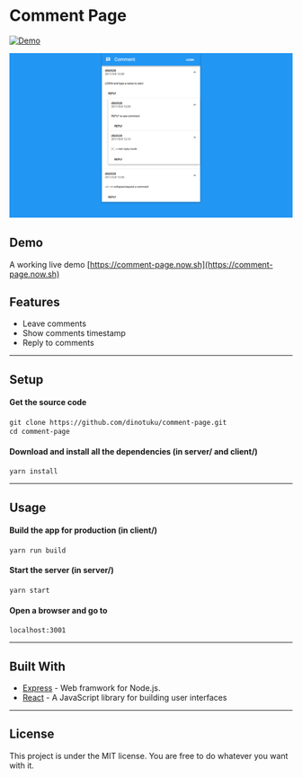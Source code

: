 Comment Page
=========
[![Demo](https://camo.githubusercontent.com/d57a88a378dd7ed232931397d903da874daa7809/68747470733a2f2f696d672e736869656c64732e696f2f62616467652f64656d6f2d6f6e6c696e652d677265656e2e737667)](https://comment-page.now.sh)  
  
![UI](public/img/ui.png)

## Demo

A working live demo [https://comment-page.now.sh](https://comment-page.now.sh)

## Features

* Leave comments
* Show comments timestamp
* Reply to comments

---

## Setup

#### Get the source code  

	git clone https://github.com/dinotuku/comment-page.git
	cd comment-page
	
#### Download and install all the dependencies (in server/ and client/)

	yarn install
  
---
	
## Usage

#### Build the app for production (in client/)

	yarn run build

#### Start the server (in server/)

	yarn start

#### Open a browser and go to

	localhost:3001

---

## Built With

* [Express](http://expressjs.com/) - Web framwork for Node.js.
* [React](https://facebook.github.io/react/) - A JavaScript library for building user interfaces

---

## License

This project is under the MIT license. You are free to do whatever you want with it.
